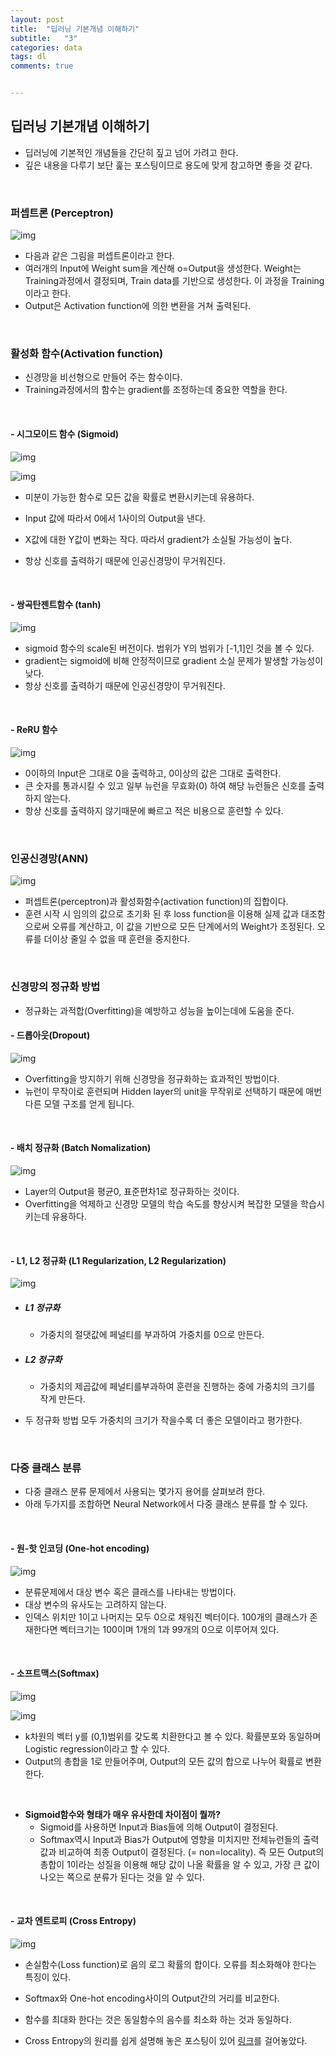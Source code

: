 ```yaml
---
layout: post
title:  "딥러닝 기본개념 이해하기"
subtitle:   "3"
categories: data
tags: dl
comments: true


---
```


## 딥러닝 기본개념 이해하기

- 딥러닝에 기본적인 개념들을 간단히 짚고 넘어 가려고 한다.
- 깊은 내용을 다루기 보단 훑는 포스팅이므로 용도에 맞게 참고하면 좋을 것 같다.

<br/>

### 퍼셉트론 (Perceptron)

​![img](http://ataspinar.com/wp-content/uploads/2016/11/perceptron_schematic_overview.png)

- 다음과 같은 그림을 퍼셉트론이라고 한다.
- 여러개의 Input에 Weight sum을 계산해 o=Output을 생성한다. Weight는 Training과정에서 결정되며, Train data를 기반으로 생성한다. 이 과정을 Training이라고 한다. 
- Output은 Activation function에 의한 변환을 거쳐 출력된다.

<br/>

### 활성화 함수(Activation function)

- 신경망을 비선형으로 만들어 주는 함수이다. 
- Training과정에서의 함수는 gradient를 조정하는데 중요한 역할을 한다.

<br/>

#### - 시그모이드 함수 (Sigmoid)

![img](https://t1.daumcdn.net/cfile/tistory/2114E54358D60E4912)

![img](https://upload.wikimedia.org/wikipedia/commons/thumb/8/88/Logistic-curve.svg/320px-Logistic-curve.svg.png)

- 미분이 가능한 함수로 모든 값을 확률로 변환시키는데 유용하다. 
- Input 값에 따라서 0에서 1사이의 Output을 낸다.

- X값에 대한 Y값이 변화는 작다. 따라서 gradient가 소실될 가능성이 높다.
- 항상 신호를 출력하기 때문에 인공신경망이 무거워진다.

<br/>

#### - 쌍곡탄젠트함수 (tanh)

![img](https://www.medcalc.org/manual/_help/functions/tanh.png)

- sigmoid 함수의 scale된 버전이다. 범위가 Y의 범위가 [-1,1]인 것을 볼 수 있다.
- gradient는 sigmoid에 비해 안정적이므로 gradient 소실 문제가 발생할 가능성이 낮다. 
- 항상 신호를 출력하기 때문에 인공신경망이 무거워진다.

<br/>

#### - ReRU 함수

![img](https://cdn-images-1.medium.com/max/357/1*oePAhrm74RNnNEolprmTaQ.png)



- 0이하의 Input은 그대로 0을 출력하고, 0이상의 값은 그대로 출력한다.
- 큰 숫자를 통과시킬 수 있고 일부 뉴런을 무효화(0) 하여 해당 뉴런들은 신호를 출력하지 않는다. 
- 항상 신호를 출력하지 않기때문에 빠르고 적은 비용으로 훈련할 수 있다.

<br/>

### 인공신경망(ANN)

![img](https://i.stack.imgur.com/9jzpy.jpg)

- 퍼셉트론(perceptron)과 활성화함수(activation function)의 집합이다. 
- 훈련 시작 시 임의의 값으로 초기화 된 후 loss function을 이용해 실제 값과 대조함으로써 오류를 계산하고, 이 값을 기반으로 모든 단계에서의 Weight가 조정된다. 오류를 더이상 줄일 수 없을 때 훈련을 중지한다.

<br/>

### 신경망의 정규화 방법

- 정규화는 과적합(Overfitting)을 예방하고 성능을 높이는데에 도움을 준다.

#### - 드롭아웃(Dropout)

![img](https://cdn-images-1.medium.com/max/1044/1*iWQzxhVlvadk6VAJjsgXgg.png)

- Overfitting을 방지하기 위해 신경망을 정규화하는 효과적인 방법이다.
- 뉴런이 무작이로 훈련되며 Hidden layer의 unit을 무작위로 선택하기 때문에 매번 다른 모델 구조를 얻게 됩니다.

<br/>

#### - 배치 정규화 (Batch Nomalization)

![img](https://i0.wp.com/mohammadpz.github.io/posts/2015_02_01_IFT6266_Cats_vs_Dogs/img/bn.png)



- Layer의 Output을 평균0, 표준편차1로 정규화하는 것이다.
- Overfitting을 억제하고 신경망 모델의 학습 속도를 향상시켜 복잡한 모델을 학습시키는데 유용하다.

<br/>

#### - L1, L2 정규화 (L1 Regularization, L2 Regularization)

![img](https://qph.fs.quoracdn.net/main-qimg-c1d467e9062bf50fdaa38093bd24bd01)

- ##### L1 정규화

  - 가중치의 절댓값에 페널티를 부과하여 가중치를 0으로 만든다.

- ##### L2 정규화 

  - 가중치의 제곱값에 페널티를부과하여 훈련을 진행하는 중에 가중치의 크기를 작게 만든다.

- 두 정규화 방법 모두 가중치의 크기가 작을수록 더 좋은 모델이라고 평가한다.

<br/>

### 다중 클래스 분류

- 다중 클래스 분류 문제에서 사용되는 몇가지 용어를 살펴보려 한다.
- 아래 두가지를 조합하면 Neural Network에서 다중 클래스 분류를 할 수 있다. 

<br/>

#### - 원-핫 인코딩 (One-hot encoding)

![img](https://cdn-images-1.medium.com/max/1368/0*T5jaa2othYfXZX9W.)

- 분류문제에서 대상 변수 혹은 클래스를 나타내는 방법이다. 
- 대상 변수의 유사도는 고려하지 않는다.
- 인덱스 위치만 1이고 나머지는 모두 0으로 채워진 벡터이다. 100개의 클래스가 존재한다면 벡터크기는 100이며 1개의 1과 99개의 0으로 이루어져 있다.

<br/>

#### - 소프트맥스(Softmax)

![img](https://cdn-images-1.medium.com/max/800/1*gmOykUVXXUYK7LPDVZHMBg.png)



![img](https://qph.fs.quoracdn.net/main-qimg-fda2f008df90ed5d7b6aff89b881e1ac)



- k차원의 벡터 y를 (0,1)범위를 갖도록 치환한다고 볼 수 있다. 확률분포와 동일하며 Logistic regression이라고 할 수 있다. 
- Output의 총합을 1로 만들어주며, Output의 모든 값의 합으로 나누어 확률로 변환한다. 

<br/>

- **Sigmoid함수와 형태가 매우 유사한데 차이점이 뭘까?**
  - Sigmoid를 사용하면 Input과 Bias들에 의해 Output이 결정된다.
  - Softmax역시 Input과 Bias가 Output에 영향을 미치지만 전체뉴런들의 출력값과 비교하여 최종 Output이 결정된다. (= non=locality). 즉 모든 Output의 총합이 1이라는 성질을 이용해 해당 값이 나올 확률을 알 수 있고, 가장 큰 값이 나오는 쪽으로 분류가 된다는 것을 알 수 있다. 

<br/>

#### - 교차 엔트로피 (Cross Entropy)

![img](https://i.stack.imgur.com/GKdbq.png)

- 손실함수(Loss function)로 음의 로그 확률의 합이다. 오류를 최소화해야 한다는 특징이 있다. 

- Softmax와 One-hot encoding사이의 Output간의 거리를 비교한다. 
- 함수를 최대화 한다는 것은 동일함수의 음수를 최소화 하는 것과 동일하다.
- Cross Entropy의 원리를 쉽게 설명해 놓은 포스팅이 있어 [링크](http://blog.naver.com/PostView.nhn?blogId=gyrbsdl18&logNo=221013188633)를 걸어놓았다.